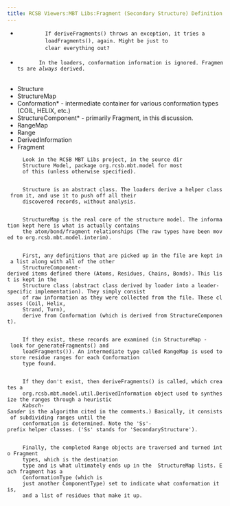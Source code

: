 ```yaml
---
title: RCSB Viewers:MBT Libs:Fragment (Secondary Structure) Definition
---
```


-   `         If `<span class="methodname">`deriveFragments()`</span>` throws an exception, it tries a`  
    `         `<span class="methodname">`loadFragments()`</span>`, again. Might be just to`  
    `         clear everything out?`  
    `     `
-   `       In the loaders, conformation information is ignored. Fragments are `<em>`always`</em>` derived.`  
    `     `

<!-- -->

-   Structure
-   StructureMap
-   Conformation\* - intermediate container for various conformation
    types (COIL, HELIX, etc.)
-   StructureComponent\* - primarily
    <span class="classname">Fragment</span>, in this discussion.
-   RangeMap
-   Range
-   DerivedInformation
-   Fragment

`     Look in the `<span class="projectname">`RCSB MBT Libs`</span>` project, in the source dir`  
`     `<span class="foldername">`Structure Model`</span>`, package `<span class="packagename">`org.rcsb.mbt.model`</span>` for most`  
`     of this (unless otherwise specified).`  
`   `

`     `<span class="classname">`Structure`</span>` is an abstract class. The loaders derive a helper class from it, and use it to push off all their`  
`     discovered records, without analysis.`  
`   `

`     `<span class="classname">`StructureMap`</span>` is the real core of the structure model. The information kept here is what is actually contains`  
`     the atom/bond/fragment relationships (The raw types have been moved to `<span class="packagename">`org.rcsb.mbt.model.interim`</span>`).`  
`   `

`     First, any definitions that are picked up in the file are kept in a list along with all of the other`  
`     `<span class="classname">`StructureComponent`</span>`-derived items defined there (Atoms, Residues, Chains, Bonds). This list is kept in the`  
`     `<span class="classname">`Structure`</span>` class (abstract class derived by loader into a loader-specific implementation). They simply consist`  
`     of raw information as they were collected from the file. These classes (`<span class="classname">`Coil`</span>`, `<span class="classname">`Helix`</span>`,`  
`     `<span class="classname">`Strand`</span>`, `<span class="classname">`Turn`</span>`),`  
`     derive from `<span class="classname">`Conformation`</span>` (which is derived from `<span class="classname">`StructureComponent`</span>`).`  
`   `

`     If they exist, these records are examined (in `<span class="classname">`StructureMap`</span>` - look for `<span class="methodname">`generateFragments()`</span>` and`  
`     `<span class="methodname">`loadFragments()`</span>`). An intermediate type called `<span class="classname">`RangeMap`</span>` is used to store residue ranges for each Conformation`  
`     type found.`  
`   `

`     If they don't exist, then `<span class="methodname">`deriveFragments()`</span>` is called, which creates a`  
`     `<span class="classname">`org.rcsb.mbt.model.util.DerivedInformation`</span>` object used to synthesize the ranges through a heuristic`  
`     `<em>`Kabsch-Sander`</em>` is the algorithm cited in the comments.) Basically, it consists of subdividing ranges until the`  
`     conformation is determined. Note the 'Ss'-prefix helper classes. ('Ss' stands for 'SecondaryStructure').`  
`   `

`     Finally, the completed `<span class="classname">`Range`</span>` objects are traversed and turned into `<span class="classname">`Fragment`</span>  
`     types, which is the destination`  
`     type and is what ultimately ends up in the `<span class="classname">` StructureMap lists. Each fragment has a`  
`     `<span class="enumeration">`ConformationType`</span>` (which is`  
`     just another `<span class="enumeration">`ComponentType`</span>`) set to indicate what conformation it is,`  
`     and a list of residues that make it up.`  
`   `
